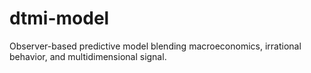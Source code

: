 # dtmi-model
Observer-based predictive model blending macroeconomics, irrational behavior, and multidimensional signal.
